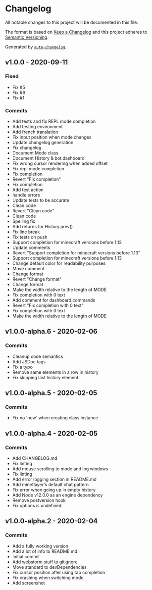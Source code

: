 # Changelog

All notable changes to this project will be documented in this file.

The format is based on [Keep a Changelog](https://keepachangelog.com/en/1.0.0/)
and this project adheres to [Semantic Versioning](https://semver.org/spec/v2.0.0.html).

Generated by [`auto-changelog`](https://github.com/CookPete/auto-changelog).

## v1.0.0 - 2020-09-11

### Fixed

- Fix #5 
- Fix #6 
- Fix #1 

### Commits

- Add tests and fix REPL mode completion 
- Add testing environment 
- Add french translation 
- Fix input position when mode changes 
- Update changelog generation 
- Fix changelog 
- Document Mode class 
- Document History & bot.dashboard 
- Fix wrong cursor rendering when added offset 
- Fix repl mode completion 
- Fix completion 
- Revert "Fix completion" 
- Fix completion 
- Add test action 
- handle errors 
- Update tests to be accurate 
- Clean code 
- Revert "Clean code" 
- Clean code 
- Spelling fix 
- Add returns for History.prev() 
- Fix line break 
- Fix tests on push 
- Support completion for minecraft versions before 1.13 
- Update comments 
- Revert "Support completion for minecraft versions before 1.13" 
- Support completion for minecraft versions before 1.13 
- Change default color for readability purposes 
- Move comment 
- Change format 
- Revert "Change format" 
- Change format 
-  Make the width relative to the length of MODE 
- Fix completion with 0 text 
- Add comment for dashboard.commands 
- Revert "Fix completion with 0 text" 
- Fix completion with 0 text 
- Make the width relative to the length of MODE 

## v1.0.0-alpha.6 - 2020-02-06

### Commits

- Cleanup code semantics 
- Add JSDoc tags 
- Fix a typo 
- Remove same elements in a row in history 
- Fix skipping last history element 

## v1.0.0-alpha.5 - 2020-02-05

### Commits

- Fix no 'new' when creating class instance 

## v1.0.0-alpha.4 - 2020-02-05

### Commits

- Add CHANGELOG.md 
- Fix linting 
- Add mouse scrolling to mode and log windows 
- Fix linting 
- Add error logging section in README.md 
- Add mineflayer's default chat pattern 
- Fix error when going up in empty history 
- Add Node v12.0.0 as an engine dependency 
- Remove postversion hook 
- Fix options is undefined 

## v1.0.0-alpha.2 - 2020-02-04

### Commits

- Add a fully working version 
- Add a lot of info to README.md 
- Initial commit 
- Add webstorm stuff to gitignore 
- Move standard to devDependencies 
- Fix cursor position after using tab completion 
- Fix crashing when switching mode 
- Add screenshot 
